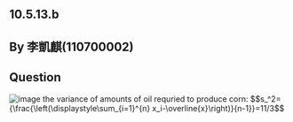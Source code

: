 ## 10.5.13.b
## By 李凱麒(110700002)

## Question
![image](https://github.com/HWTeng-Course/202402-Statistics/assets/162072191/1792a458-ac8b-4a70-bde8-708446066f95)
the variance of amounts of oil requried to produce corn:
 $$s_^2=\{\frac{\left(\displaystyle\sum_{i=1}^{n} x_i-\overline{x}\right)}{n-1}}=11/3$$
